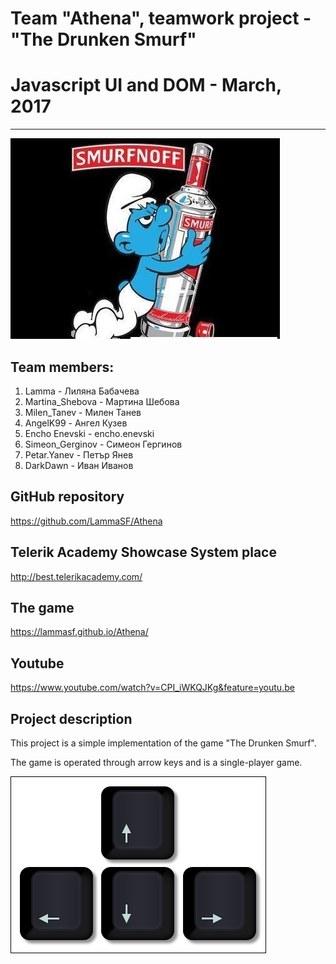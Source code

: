 # Team "Athena", teamwork project - "The Drunken Smurf"
# Javascript UI and DOM - March, 2017
----------------------------------
![smurfGG](./MDFileImg/smurfGG.jpg)

## Team members:

 1. Lamma - Лиляна Бабачева
 2. Martina_Shebova - Мартина Шебова
 3. Milen_Tanev - Милен Танев
 4. AngelK99 - Ангел Кузев
 5. Encho Enevski - encho.enevski
 6. Simeon_Gerginov - Симеон Гергинов
 7. Petar.Yanev - Петър Янев
 8. DarkDawn - Иван Иванов

## GitHub repository
https://github.com/LammaSF/Athena

## Telerik Academy Showcase System place
http://best.telerikacademy.com/

## The game
https://lammasf.github.io/Athena/

## Youtube
https://www.youtube.com/watch?v=CPI_iWKQJKg&feature=youtu.be

## Project description
This project is a simple implementation of the game "The Drunken Smurf".

The game is operated through arrow keys and is a single-player game.

![ArrowsKeys](./MDFileImg/ArrowsKeys.png)

